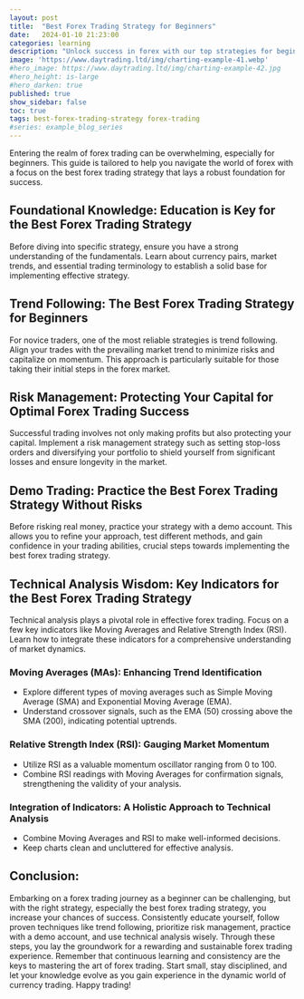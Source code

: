 ```yaml
---
layout: post
title:  "Best Forex Trading Strategy for Beginners"
date:   2024-01-10 21:23:00
categories: learning
description: "Unlock success in forex with our top strategies for beginners. Master the best forex trading strategy to boost profits effortlessly"
image: 'https://www.daytrading.ltd/img/charting-example-41.webp'
#hero_image: https://www.daytrading.ltd/img/charting-example-42.jpg
#hero_height: is-large
#hero_darken: true
published: true
show_sidebar: false
toc: true
tags: best-forex-trading-strategy forex-trading
#series: example_blog_series
---
```


Entering the realm of forex trading can be overwhelming, especially for beginners. This guide is tailored to help you navigate the world of forex with a focus on the best forex trading strategy that lays a robust foundation for success.

## Foundational Knowledge: Education is Key for the Best Forex Trading Strategy
Before diving into specific strategy, ensure you have a strong understanding of the fundamentals. Learn about currency pairs, market trends, and essential trading terminology to establish a solid base for implementing effective strategy.

## Trend Following: The Best Forex Trading Strategy for Beginners
For novice traders, one of the most reliable strategies is trend following. Align your trades with the prevailing market trend to minimize risks and capitalize on momentum. This approach is particularly suitable for those taking their initial steps in the forex market.

## Risk Management: Protecting Your Capital for Optimal Forex Trading Success
Successful trading involves not only making profits but also protecting your capital. Implement a risk management strategy such as setting stop-loss orders and diversifying your portfolio to shield yourself from significant losses and ensure longevity in the market.

## Demo Trading: Practice the Best Forex Trading Strategy Without Risks
Before risking real money, practice your strategy with a demo account. This allows you to refine your approach, test different methods, and gain confidence in your trading abilities, crucial steps towards implementing the best forex trading strategy.

## Technical Analysis Wisdom: Key Indicators for the Best Forex Trading Strategy
Technical analysis plays a pivotal role in effective forex trading. Focus on a few key indicators like Moving Averages and Relative Strength Index (RSI). Learn how to integrate these indicators for a comprehensive understanding of market dynamics.

### Moving Averages (MAs): Enhancing Trend Identification
 - Explore different types of moving averages such as Simple Moving Average (SMA) and Exponential Moving Average (EMA).
 - Understand crossover signals, such as the EMA (50) crossing above the SMA (200), indicating potential uptrends.

### Relative Strength Index (RSI): Gauging Market Momentum
 - Utilize RSI as a valuable momentum oscillator ranging from 0 to 100.
 - Combine RSI readings with Moving Averages for confirmation signals, strengthening the validity of your analysis.

### Integration of Indicators: A Holistic Approach to Technical Analysis
 - Combine Moving Averages and RSI to make well-informed decisions.
 - Keep charts clean and uncluttered for effective analysis.

## Conclusion:

Embarking on a forex trading journey as a beginner can be challenging, but with the right strategy, especially the best forex trading strategy, you increase your chances of success. Consistently educate yourself, follow proven techniques like trend following, prioritize risk management, practice with a demo account, and use technical analysis wisely. Through these steps, you lay the groundwork for a rewarding and sustainable forex trading experience. Remember that continuous learning and consistency are the keys to mastering the art of forex trading. Start small, stay disciplined, and let your knowledge evolve as you gain experience in the dynamic world of currency trading. Happy trading!